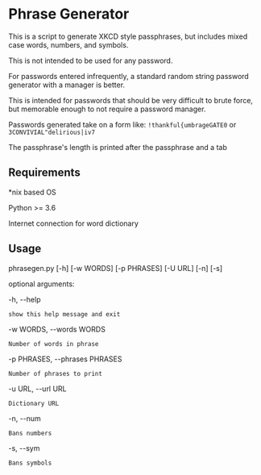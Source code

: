 # Phrase Generator
This is a script to generate XKCD style passphrases, but includes mixed case words, numbers, and symbols.

This is not intended to be used for any password.

For passwords entered infrequently, a standard random string password generator with a manager is better.

This is intended for passwords that should be very difficult to brute force, but memorable enough to not require a password manager.

Passwords generated take on a form like:
`!thankful{umbrageGATE0` or `3CONVIVIAL"delirious|iv7`

The passphrase's length is printed after the passphrase and a tab

## Requirements
*nix based OS

Python >= 3.6

Internet connection for word dictionary

## Usage
phrasegen.py [-h] [-w WORDS] [-p PHRASES] [-U URL] [-n] [-s]

optional arguments:

  -h, --help

    show this help message and exit

  -w WORDS, --words WORDS

    Number of words in phrase

  -p PHRASES, --phrases PHRASES

    Number of phrases to print

  -u URL, --url URL

    Dictionary URL

  -n, --num

    Bans numbers
  
  -s, --sym

    Bans symbols